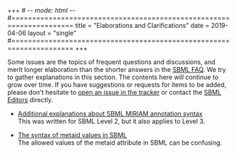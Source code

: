 +++ # -*- mode: html -*-
#=====================================================================
title  = "Elaborations and Clarifications"
date   = 2019-04-06
layout = "single"
#=====================================================================
+++

Some issues are the topics of frequent questions and discussions, and merit longer elaboration than the shorter answers in the [SBML FAQ](../faq). We try to gather explanations in this section. The contents here will continue to grow over time. If you have suggestions or requests for items to be added, please don't hesitate to [open an issue in the tracker](https://github.com/sbmlteam/sbml-org-website/issues) or contact the [SBML Editors](mailto:sbml-editors@googlegroups.com) directly.

* [Additional explanations about SBML MIRIAM annotation syntax](miriam_annotation_syntax)<br>This was written for SBML Level 2, but it also applies to Level 3.

* [The syntax of metaid values in SBML](metaid_syntax)<br>The allowed values of the metaid attribute in SBML can be confusing.
